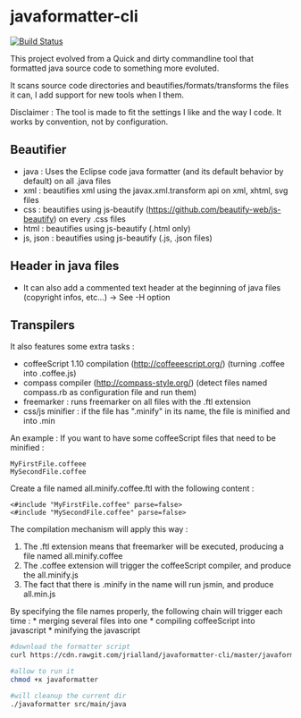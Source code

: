 # javaformatter-cli

[![Build Status](https://travis-ci.org/jrialland/javaformatter-cli.svg)](https://travis-ci.org/jrialland/javaformatter-cli)

This project evolved from a Quick and dirty commandline tool that formatted java source code to something more evoluted.

It scans source code directories and beautifies/formats/transforms the files it can, I add support for new tools when I them.

Disclaimer : The tool is made to fit the settings I like and the way I code. It works by convention, not by configuration.

Beautifier
----------

* java : Uses the  Eclipse code java formatter (and its default behavior by default) on all .java files
* xml : beautifies xml using the javax.xml.transform api on xml, xhtml, svg files
* css : beautifies using js-beautify (https://github.com/beautify-web/js-beautify) on every .css files
* html : beautifies using js-beautify (.html only)
* js, json :  beautifies using js-beautify (.js, .json files)

Header in java files
--------------------

- It can also add a commented text header at the beginning of java files (copyright infos, etc...) -> See -H option

Transpilers
-----------

It also features some extra tasks :
* coffeeScript 1.10 compilation (http://coffeeescript.org/) (turning .coffee into .coffee.js)
* compass compiler (http://compass-style.org/) (detect files named compass.rb as configuration file and run them)
* freemarker : runs freemarker on all files with the .ftl extension
* css/js minifier : if the file has ".minify" in its name, the file is minified and into .min

An example :
 If you want to have some coffeeScript files that need to be minified :  
```
MyFirstFile.coffeee
MySecondFile.coffee
```

Create a file named all.minify.coffee.ftl with the following content :
```
<#include "MyFirstFile.coffee" parse=false>
<#include "MySecondFile.coffee" parse=false>
```

The compilation mechanism will apply this way :

1) The .ftl extension means that freemarker will be executed, producing a file named all.minify.coffee
2) The .coffee extension will trigger the coffeeScript compiler, and produce the all.minify.js
3) The fact that there is .minify in the name will run jsmin, and produce all.min.js
    
By specifying the file names properly, the following chain will trigger each time :
    * merging several files into one
    * compiling coffeeScript into javascript
    * minifying the javascript
    

```sh
#download the formatter script
curl https://cdn.rawgit.com/jrialland/javaformatter-cli/master/javaformatter.sh > javaformatter

#allow to run it
chmod +x javaformatter

#will cleanup the current dir
./javaformatter src/main/java
```
